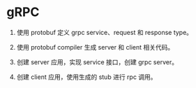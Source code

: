 # gRPC

1.  使用 protobuf 定义 grpc service、request 和 response type。

2.  使用 protobuf compiler 生成 server 和 client 相关代码。

3.  创建 server 应用，实现 service 接口，创建 grpc server。

4.  创建 client 应用，使用生成的 stub 进行 rpc 调用。



